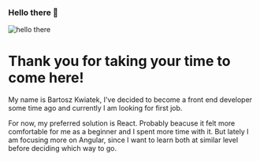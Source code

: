 ### Hello there 👋
![hello there](https://media.giphy.com/media/KOVlHmbBA09XO/giphy.gif)

# Thank you for taking your time to come here!

My name is Bartosz Kwiatek, I've decided to become a front end developer some time ago and currently I am looking for first job.

For now, my preferred solution is React. Probably beacuse it felt more comfortable for me as a beginner and I spent more time with it. But lately I am focusing more on Angular, since I want to learn both at similar level before deciding which way to go.

<!--
**kwiaciu/kwiaciu** is a ✨ _special_ ✨ repository because its `README.md` (this file) appears on your GitHub profile.

Here are some ideas to get you started:

- 🔭 I’m currently working on ...
- 🌱 I’m currently learning ...
- 👯 I’m looking to collaborate on ...
- 🤔 I’m looking for help with ...
- 💬 Ask me about ...
- 📫 How to reach me: ...
- 😄 Pronouns: ...
- ⚡ Fun fact: ...
-->

